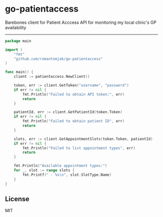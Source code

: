 # go-patientaccess

Barebones client for Patient Acccess API for monitoring my local clinic's GP availability

---

```go
package main

import (
    "fmt"
    "github.com/romantomjak/go-patientaccess"
)

func main() {
    client := patientaccess.NewClient()

    token, err := client.GetToken("username", "password")
    if err != nil {
        fmt.Println("Failed to obtain API token:", err)
        return
    }

    patientId, err := client.GetPatientId(token.Token)
    if err != nil {
        fmt.Println("Failed to obtain patient ID", err)
        return
    }

    slots, err := client.GetAppointmentSlots(token.Token, patientId)
    if err != nil {
        fmt.Println("Failed to list appointment types", err)
        return
    }

    fmt.Println("Available appointment types:")
    for _, slot := range slots {
        fmt.Printf(" - %s\n", slot.SlotType.Name)
    }
}
```

## License

MIT
